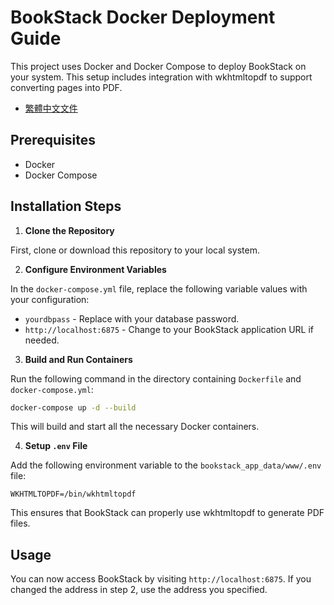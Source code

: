 # BookStack Docker Deployment Guide

This project uses Docker and Docker Compose to deploy BookStack on your system. This setup includes integration with wkhtmltopdf to support converting pages into PDF.

- [繁體中文文件](./README_ZH.md)

## Prerequisites

- Docker
- Docker Compose

## Installation Steps

1. **Clone the Repository**

First, clone or download this repository to your local system.

2. **Configure Environment Variables**

In the `docker-compose.yml` file, replace the following variable values with your configuration:

- `yourdbpass` - Replace with your database password.
- `http://localhost:6875` - Change to your BookStack application URL if needed.

3. **Build and Run Containers**

Run the following command in the directory containing `Dockerfile` and `docker-compose.yml`:

```sh
docker-compose up -d --build
```

This will build and start all the necessary Docker containers.

4. **Setup `.env` File**

Add the following environment variable to the `bookstack_app_data/www/.env` file:

```env
WKHTMLTOPDF=/bin/wkhtmltopdf
```

This ensures that BookStack can properly use wkhtmltopdf to generate PDF files.

## Usage

You can now access BookStack by visiting `http://localhost:6875`. If you changed the address in step 2, use the address you specified.
